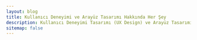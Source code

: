 ```yaml
---
layout: blog
title: Kullanıcı Deneyimi ve Arayüz Tasarımı Hakkında Her Şey
description: Kullanıcı Deneyimi Tasarımı (UX Design) ve Arayüz Tasarımı (UI Desgin) hakkında yazdığım tüm yazıları bu sayfada bulabilirsiniz.
sitemap: false
---
```

